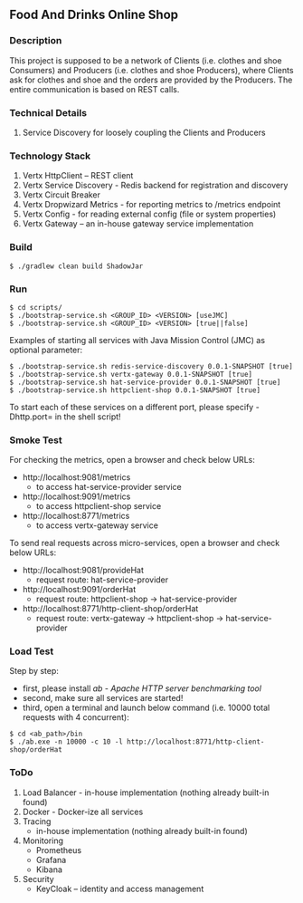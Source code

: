 ## Food And Drinks Online Shop

### Description

This project is supposed to be a network of Clients (i.e. clothes and shoe Consumers) and Producers (i.e. clothes and shoe Producers), where Clients ask for clothes and shoe and the orders are provided by the Producers.
The entire communication is based on REST calls.

### Technical Details

1. Service Discovery for loosely coupling the Clients and Producers

### Technology Stack

1. Vertx HttpClient – REST client
2. Vertx Service Discovery - Redis backend for registration and discovery
3. Vertx Circuit Breaker
4. Vertx Dropwizard Metrics - for reporting metrics to /metrics endpoint
5. Vertx Config - for reading external config (file or system properties)
6. Vertx Gateway – an in-house gateway service implementation

### Build

```
$ ./gradlew clean build ShadowJar
```

### Run

```
$ cd scripts/
$ ./bootstrap-service.sh <GROUP_ID> <VERSION> [useJMC]
$ ./bootstrap-service.sh <GROUP_ID> <VERSION> [true||false]
```

Examples of starting all services with Java Mission Control (JMC) as optional parameter:
```
$ ./bootstrap-service.sh redis-service-discovery 0.0.1-SNAPSHOT [true]
$ ./bootstrap-service.sh vertx-gateway 0.0.1-SNAPSHOT [true]
$ ./bootstrap-service.sh hat-service-provider 0.0.1-SNAPSHOT [true]
$ ./bootstrap-service.sh httpclient-shop 0.0.1-SNAPSHOT [true]
```

To start each of these services on a different port, please specify -Dhttp.port=<port> in the shell script!

### Smoke Test

For checking the metrics, open a browser and check below URLs:
+ http://localhost:9081/metrics 
    - to access hat-service-provider service
+ http://localhost:9091/metrics 
    - to access httpclient-shop service
+ http://localhost:8771/metrics 
    - to access vertx-gateway service

To send real requests across micro-services, open a browser and check below URLs:
+ http://localhost:9081/provideHat 
    - request route: hat-service-provider
+ http://localhost:9091/orderHat
    - request route: httpclient-shop -> hat-service-provider
+ http://localhost:8771/http-client-shop/orderHat 
    - request route: vertx-gateway -> httpclient-shop -> hat-service-provider

### Load Test

Step by step:
- first, please install *ab - Apache HTTP server benchmarking tool*
- second, make sure all services are started!
- third, open a terminal and launch below command (i.e. 10000 total requests with 4 concurrent):
```
$ cd <ab_path>/bin
$ ./ab.exe -n 10000 -c 10 -l http://localhost:8771/http-client-shop/orderHat
```

### ToDo

1. Load Balancer - in-house implementation (nothing already built-in found)
2. Docker - Docker-ize all services
3. Tracing
    - in-house implementation (nothing already built-in found)
4. Monitoring
    - Prometheus
    - Grafana
    - Kibana
5. Security
    - KeyCloak – identity and access management
